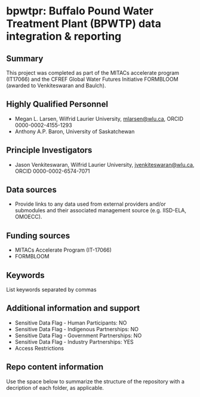 # bpwtpr: Buffalo Pound Water Treatment Plant (BPWTP) data integration & reporting

## Summary

This project was completed as part of the MITACs accelerate program (IT17066) and the CFREF Global Water Futures Initiative FORMBLOOM (awarded to Venkiteswaran and Baulch).

## Highly Qualified Personnel

- Megan L. Larsen, Wilfrid Laurier University, mlarsen@wlu.ca, ORCID 0000-0002-4155-1293
- Anthony A.P. Baron, University of Saskatchewan

## Principle Investigators

- Jason Venkiteswaran, Wilfrid Laurier University, jvenkiteswaran@wlu.ca, ORCID 0000-0002-6574-7071

## Data sources

- Provide links to any data used from external providers and/or submodules and their associated management source (e.g. IISD-ELA, OMOECC).

## Funding sources

- MITACs Accelerate Program (IT-17066)
- FORMBLOOM

## Keywords

List keywords separated by commas

## Additional information and support

- Sensitive Data Flag - Human Participants: NO
- Sensitive Data Flag - Indigenous Partnerships: NO
- Sensitive Data Flag - Government Partnerships: NO
- Sensitive Data Flag - Industry Partnerships: YES
- Access Restrictions

## Repo content information

Use the space below to summarize the structure of the repository with a decription of each folder, as applicable.

